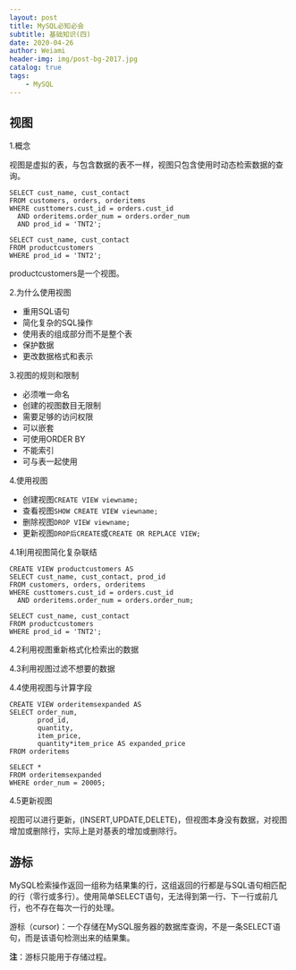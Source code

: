 ```yaml
---
layout: post
title: MySQL必知必会
subtitle: 基础知识(四)
date: 2020-04-26
author: Weiami
header-img: img/post-bg-2017.jpg
catalog: true
tags:
    - MySQL
---
```


## 视图

1.概念

视图是虚拟的表，与包含数据的表不一样，视图只包含使用时动态检索数据的查询。

```
SELECT cust_name, cust_contact
FROM customers, orders, orderitems
WHERE custtomers.cust_id = orders.cust_id
  AND orderitems.order_num = orders.order_num
  AND prod_id = 'TNT2';
```

```
SELECT cust_name, cust_contact
FROM productcustomers
WHERE prod_id = 'TNT2';
```

productcustomers是一个视图。

2.为什么使用视图

* 重用SQL语句
* 简化复杂的SQL操作
* 使用表的组成部分而不是整个表
* 保护数据
* 更改数据格式和表示

3.视图的规则和限制

* 必须唯一命名
* 创建的视图数目无限制
* 需要足够的访问权限
* 可以嵌套
* 可使用ORDER BY
* 不能索引
* 可与表一起使用

4.使用视图

* 创建视图`CREATE VIEW viewname;`
* 查看视图`SHOW CREATE VIEW viewname;`
* 删除视图`DROP VIEW viewname;`
* 更新视图`DROP后CREATE`或`CREATE OR REPLACE VIEW;`

4.1利用视图简化复杂联结

```
CREATE VIEW productcustomers AS
SELECT cust_name, cust_contact, prod_id
FROM customers, orders, orderitems
WHERE custtomers.cust_id = orders.cust_id
  AND orderitems.order_num = orders.order_num;
```

```
SELECT cust_name, cust_contact
FROM productcustomers
WHERE prod_id = 'TNT2';
```

4.2利用视图重新格式化检索出的数据

4.3利用视图过滤不想要的数据

4.4使用视图与计算字段

```
CREATE VIEW orderitemsexpanded AS
SELECT order_num,
       prod_id,
       quantity,
       item_price,
       quantity*item_price AS expanded_price
FROM orderitems
```

```
SELECT *
FROM orderitemsexpanded
WHERE order_num = 20005;
```

4.5更新视图

视图可以进行更新，(INSERT,UPDATE,DELETE)，但视图本身没有数据，对视图增加或删除行，实际上是对基表的增加或删除行。

## 游标

MySQL检索操作返回一组称为结果集的行，这组返回的行都是与SQL语句相匹配的行（零行或多行）。使用简单SELECT语句，无法得到第一行、下一行或前几行，也不存在每次一行的处理。

游标（cursor)：一个存储在MySQL服务器的数据库查询，不是一条SELECT语句，而是该语句检测出来的结果集。

**注**：游标只能用于存储过程。
